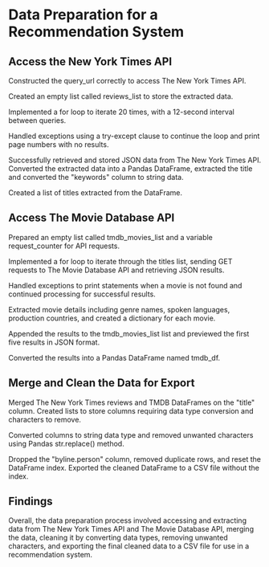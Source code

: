 # Data Preparation for a Recommendation System
## Access the New York Times API
Constructed the query_url correctly to access The New York Times API.

Created an empty list called reviews_list to store the extracted data.

Implemented a for loop to iterate 20 times, with a 12-second interval between queries.

Handled exceptions using a try-except clause to continue the loop and print page numbers with no results.

Successfully retrieved and stored JSON data from The New York Times API. Converted the extracted data into a Pandas DataFrame, extracted the title and converted the "keywords" column to string data.

Created a list of titles extracted from the DataFrame.

## Access The Movie Database API
Prepared an empty list called tmdb_movies_list and a variable request_counter for API requests.

Implemented a for loop to iterate through the titles list, sending GET requests to The Movie Database API and retrieving JSON results.

Handled exceptions to print statements when a movie is not found and continued processing for successful results.

Extracted movie details including genre names, spoken languages, production countries, and created a dictionary for each movie.

Appended the results to the tmdb_movies_list list and previewed the first five results in JSON format.

Converted the results into a Pandas DataFrame named tmdb_df.

## Merge and Clean the Data for Export
Merged The New York Times reviews and TMDB DataFrames on the "title" column. Created lists to store columns requiring data type conversion and characters to remove.

Converted columns to string data type and removed unwanted characters using Pandas str.replace() method.

Dropped the "byline.person" column, removed duplicate rows, and reset the DataFrame index.
Exported the cleaned DataFrame to a CSV file without the index.
## Findings
Overall, the data preparation process involved accessing and extracting data from The New York Times API and The Movie Database API, merging the data, cleaning it by converting data types, removing unwanted characters, and exporting the final cleaned data to a CSV file for use in a recommendation system.


